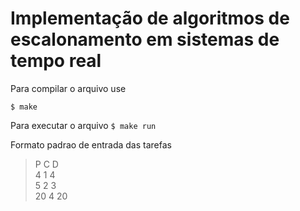 # Implementação de algoritmos de escalonamento em sistemas de tempo real

Para compilar o arquivo use  

``` $ make ```

Para executar o arquivo
``` $ make run ```

Formato padrao de entrada das tarefas
> P C D  
> 4 1 4  
> 5 2 3  
> 20 4 20  
